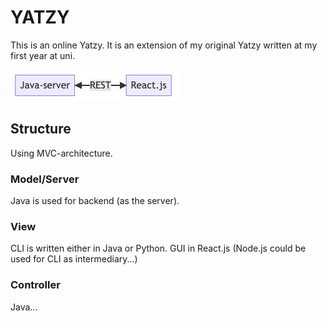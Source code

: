 # YATZY
This is an online Yatzy. It is an extension of my original Yatzy written at my first year at uni. 

![Structure of program](media/structure.png)

## Structure
Using MVC-architecture. 

### Model/Server
Java is used for backend (as the server). 

### View
CLI is written either in Java or Python.
GUI in React.js (Node.js could be used for CLI as intermediary...)

### Controller
Java...
